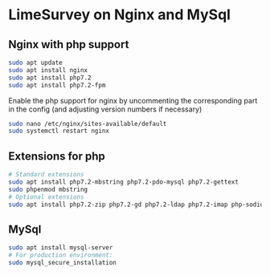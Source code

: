 # LimeSurvey on Nginx and MySql

## Nginx with php support

```bash
sudo apt update
sudo apt install nginx
sudo apt install php7.2
sudo apt install php7.2-fpm
```

Enable the php support for nginx by uncommenting the corresponding part in the config 
(and adjusting version numbers if necessary)

```bash 
sudo nano /etc/nginx/sites-available/default
sudo systemctl restart nginx
``` 

## Extensions for php

```bash 
# Standard extensions 
sudo apt install php7.2-mbstring php7.2-pdo-mysql php7.2-gettext
sudo phpenmod mbstring
# Optional extensions
sudo apt install php7.2-zip php7.2-gd php7.2-ldap php7.2-imap php-sodium
``` 

## MySql

```bash
sudo apt install mysql-server
# For production environment:
sudo mysql_secure_installation
``` 
